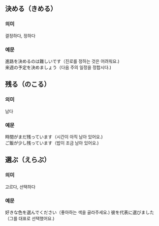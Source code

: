 ## 決める（きめる）

### 의미

결정하다, 정하다

### 예문

進路を決めるのは難しいです（진로를 정하는 것은 어려워요.)  
来週の予定を決めましょう（다음 주의 일정을 정합시다.)

## 残る（のこる）

### 의미

남다

### 예문

時間がまだ残っています（시간이 아직 남아 있어요.)  
ご飯が少し残っています（밥이 조금 남아 있어요.)

## 選ぶ（えらぶ）

### 의미

고르다, 선택하다

### 예문

好きな色を選んでください（좋아하는 색을 골라주세요.)
彼を代表に選びました（그를 대표로 선택했어요.)
